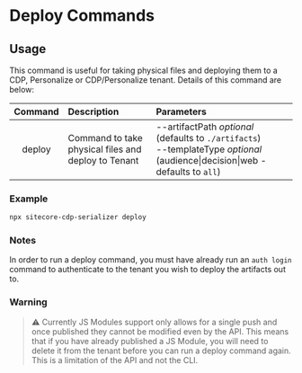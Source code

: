 # Deploy Commands

## Usage

This command is useful for taking physical files and deploying them to a CDP, Personalize or CDP/Personalize tenant. Details of this command are below:

| Command | Description                                         | Parameters                                                                                                                         |
| :-----: | :-------------------------------------------------- | :--------------------------------------------------------------------------------------------------------------------------------- |
| deploy  | Command to take physical files and deploy to Tenant | --artifactPath _optional_ (defaults to `./artifacts`)<br />--templateType _optional_ (audience\|decision\|web - defaults to `all`) |

### Example

```bash
npx sitecore-cdp-serializer deploy
```

### Notes

In order to run a deploy command, you must have already run an `auth login` command to authenticate to the tenant you wish to deploy the artifacts out to.

### Warning

> :warning: Currently JS Modules support only allows for a single push and once published they cannot be modified even by the API. This means that if you have already published a JS Module, you will need to delete it from the tenant before you can run a deploy command again. This is a limitation of the API and not the CLI.
